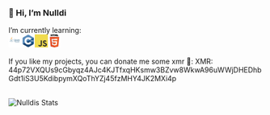 ### 👋 Hi, I’m Nulldi

I’m currently learning: </br>
<img align="left" alt="Java" width="26px" src="https://raw.githubusercontent.com/github/explore/80688e429a7d4ef2fca1e82350fe8e3517d3494d/topics/java/java.png" />
<img align="left" alt="C++" width="26px" src="https://raw.githubusercontent.com/github/explore/80688e429a7d4ef2fca1e82350fe8e3517d3494d/topics/cpp/cpp.png" />
<img align="left" alt="C++" width="26px" src="https://raw.githubusercontent.com/github/explore/80688e429a7d4ef2fca1e82350fe8e3517d3494d/topics/javascript/javascript.png" />
<img align="left" alt="C++" width="26px" src="https://raw.githubusercontent.com/github/explore/80688e429a7d4ef2fca1e82350fe8e3517d3494d/topics/html/html.png" />

</br>

If you like my projects, you can donate me some xmr 🙂:
XMR: 44p72VXQUs9cGbyqz4AJc4KJTfxqHKsmw3BZvw8WkwA96uWWjDHEDhbGdt1iS3U5KdibpymXQoThYZj45fzMHY4JK2MXi4p

</br>

<img align="left" alt="Nulldis Stats" src="https://github-readme-stats.vercel.app/api?username=Nulldi&show_icons=true&theme=radical" />
